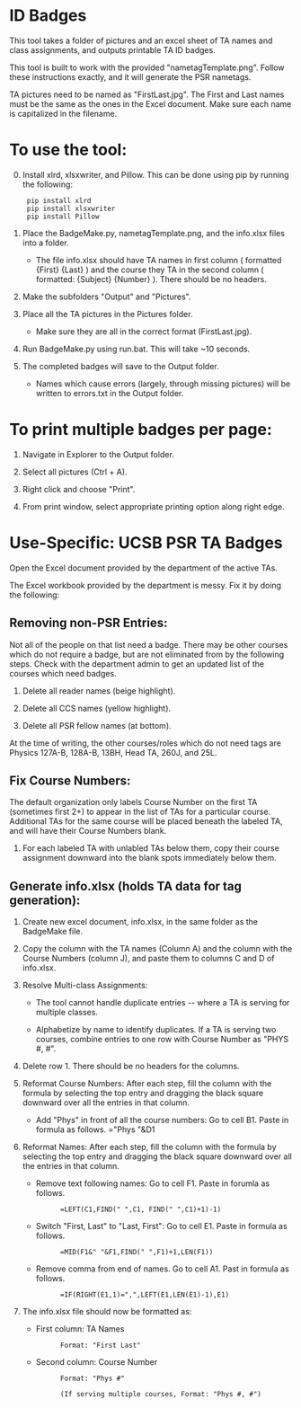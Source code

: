 # ID Badges

This tool takes a folder of pictures and an excel sheet of TA names and class assignments, and outputs printable TA ID badges.

This tool is built to work with the provided "nametagTemplate.png". Follow these instructions exactly, and it will generate the PSR nametags.

TA pictures need to be named as "FirstLast.jpg". The First and Last names must
be the same as the ones in the Excel document. Make sure each name is capitalized in the filename.

# To use the tool:

0. Install xlrd, xlsxwriter, and Pillow. This can be done using pip by running the following:

		pip install xlrd
		pip install xlsxwriter
		pip install Pillow

1. Place the BadgeMake.py, nametagTemplate.png, and the info.xlsx files into a
 folder.
 	* The file info.xlsx should have TA names in first column ( formatted {First} {Last} ) and
 the course they TA in the second column ( formatted: {Subject} {Number} ). There should be no headers.

2. Make the subfolders "Output" and "Pictures".

3. Place all the TA pictures in the Pictures folder.
	* Make sure they are all in the correct format (FirstLast.jpg).

4. Run BadgeMake.py using run.bat. This will take ~10 seconds.

5. The completed badges will save to the Output folder.

	* Names which cause errors (largely, through missing pictures) will be
	written to errors.txt in the Output folder.

# To print multiple badges per page:

1. Navigate in Explorer to the Output folder.

2. Select all pictures (Ctrl + A).

3. Right click and choose "Print".

4. From print window, select appropriate printing option along right edge.

# Use-Specific: UCSB PSR TA Badges

Open the Excel document provided by the department of the active TAs.

The Excel workbook provided by the department is messy. Fix it by doing the following:

## Removing non-PSR Entries:

Not all of the people on that list need a badge. There may be other courses which do not require a badge, but are not eliminated from by the following steps. Check with the department admin to get an updated list of the courses which need badges.

1. Delete all reader names (beige highlight).

2. Delete all CCS names (yellow highlight).

3. Delete all PSR fellow names (at bottom).

At the time of writing, the other courses/roles which do not need tags are Physics 127A-B, 128A-B, 13BH, Head TA, 260J, and 25L.

## Fix Course Numbers:

The default organization only labels Course Number on the first TA (sometimes first 2+) to appear in the list of TAs for a particular course.
Additional TAs for the same course will be placed beneath the labeled TA, and will have their Course Numbers blank.

1. For each labeled TA with unlabled TAs below them, copy their course assignment downward into the blank spots immediately below them.

## Generate info.xlsx (holds TA data for tag generation):

1. Create new excel document, info.xlsx, in the same folder as the BadgeMake file.

2. Copy the column with the TA names (Column A) and the column with the Course Numbers (column J), and paste them to columns C and D of info.xlsx.

3. Resolve Multi-class Assignments:

	* The tool cannot handle duplicate entries -- where a TA is serving for multiple classes.

	* Alphabetize by name to identify duplicates. If a TA is serving two courses, combine entries to one row with Course Number as "PHYS #, #".

4. Delete row 1. There should be no headers for the columns.

5. Reformat Course Numbers: After each step, fill the column with the formula by selecting the top entry and dragging the black square downward over all the entries in that column.

	* Add "Phys" in front of all the course numbers: Go to cell B1. Paste in formula as follows.
				="Phys "&D1

6. Reformat Names: After each step, fill the column with the formula by selecting the top entry and dragging the black square downward over all the entries in that column.

	* Remove text following names: Go to cell F1. Paste in forumla as follows.
	
				=LEFT(C1,FIND(" ",C1, FIND(" ",C1)+1)-1)

	* Switch "First, Last" to "Last, First": Go to cell E1. Paste in formula as follows.

				=MID(F1&" "&F1,FIND(" ",F1)+1,LEN(F1))

	* Remove comma from end of names. Go to cell A1. Past in formula as follows.

				=IF(RIGHT(E1,1)=",",LEFT(E1,LEN(E1)-1),E1)

7. The info.xlsx file should now be formatted as:

	* First column: TA Names

				Format: "First Last"

	* Second column: Course Number

				Format: "Phys #"

				(If serving multiple courses, Format: "Phys #, #")
